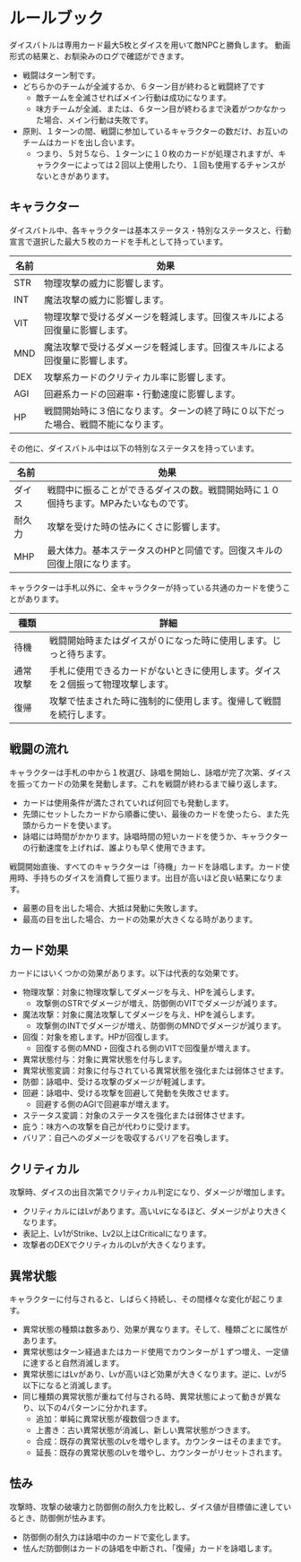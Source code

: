 # ルールブック

ダイスバトルは専用カード最大5枚とダイスを用いて敵NPCと勝負します。 動画形式の結果と、お馴染みのログで確認ができます。

* 戦闘はターン制です。
* どちらかのチームが全滅するか、６ターン目が終わると戦闘終了です
  * 敵チームを全滅させればメイン行動は成功になります。
  * 味方チームが全滅、または、６ターン目が終わるまで決着がつかなかった場合、メイン行動は失敗です。
* 原則、１ターンの間、戦闘に参加しているキャラクターの数だけ、お互いのチームはカードを出し合います。
  * つまり、５対５なら、１ターンに１０枚のカードが処理されますが、キャラクターによっては２回以上使用したり、１回も使用するチャンスがないときがあります。

## キャラクター

ダイスバトル中、各キャラクターは基本ステータス・特別なステータスと、行動宣言で選択した最大５枚のカードを手札として持っています。

| 名前 |                                        効果                                        |
| ---- | ---------------------------------------------------------------------------------- |
| STR  | 物理攻撃の威力に影響します。                                                       |
| INT  | 魔法攻撃の威力に影響します。                                                       |
| VIT  | 物理攻撃で受けるダメージを軽減します。回復スキルによる回復量に影響します。         |
| MND  | 魔法攻撃で受けるダメージを軽減します。回復スキルによる回復量に影響します。         |
| DEX  | 攻撃系カードのクリティカル率に影響します。                                         |
| AGI  | 回避系カードの回避率・行動速度に影響します。                                       |
| HP   | 戦闘開始時に３倍になります。ターンの終了時に０以下だった場合、戦闘不能になります。 |

その他に、ダイスバトル中は以下の特別なステータスを持っています。


|  名前  |                                         効果                                         |
| ------ | ------------------------------------------------------------------------------------ |
| ダイス | 戦闘中に振ることができるダイスの数。戦闘開始時に１０個持ちます。MPみたいなものです。 |
| 耐久力 | 攻撃を受けた時の怯みにくさに影響します。                                             |
| MHP    | 最大体力。基本ステータスのHPと同値です。回復スキルの回復上限になります。             |

キャラクターは手札以外に、全キャラクターが持っている共通のカードを使うことがあります。


|   種類   |                                       詳細                                       |
| -------- | -------------------------------------------------------------------------------- |
| 待機     | 戦闘開始時またはダイスが０になった時に使用します。じっと待ちます。               |
| 通常攻撃 | 手札に使用できるカードがないときに使用します。ダイスを２個振って物理攻撃します。 |
| 復帰     | 攻撃で怯まされた時に強制的に使用します。復帰して戦闘を続行します。               |

## 戦闘の流れ

キャラクターは手札の中から１枚選び、詠唱を開始し、詠唱が完了次第、ダイスを振ってカードの効果を発動します。これを戦闘が終わるまで繰り返します。
* カードは使用条件が満たされていれば何回でも発動します。
* 先頭にセットしたカードから順番に使い、最後のカードを使ったら、また先頭からカードを使います。
* 詠唱には時間がかかります。詠唱時間の短いカードを使うか、キャラクターの行動速度を上げれば、誰よりも早く使用できます。

戦闘開始直後、すべてのキャラクターは「待機」カードを詠唱します。カード使用時、手持ちのダイスを消費して振ります。出目が高いほど良い結果になります。
* 最悪の目を出した場合、大抵は発動に失敗します。
* 最高の目を出した場合、カードの効果が大きくなる時があります。

## カード効果

カードにはいくつかの効果があります。以下は代表的な効果です。

* 物理攻撃：対象に物理攻撃してダメージを与え、HPを減らします。
  * 攻撃側のSTRでダメージが増え、防御側のVITでダメージが減ります。
* 魔法攻撃：対象に魔法攻撃してダメージを与え、HPを減らします。
  * 攻撃側のINTでダメージが増え、防御側のMNDでダメージが減ります。
* 回復：対象を癒します。HPが回復します。
  * 回復する側のMND・回復される側のVITで回復量が増えます。
* 異常状態付与：対象に異常状態を付与します。
* 異常状態変調：対象に付与されている異常状態を強化または弱体させます。
* 防御：詠唱中、受ける攻撃のダメージが軽減します。
* 回避：詠唱中、受ける攻撃を回避して発動を失敗させます。
  * 回避する側のAGIで回避率が増えます。
* ステータス変調：対象のステータスを強化または弱体させます。
* 庇う：味方への攻撃を自己が代わりに受けます。
* バリア：自己へのダメージを吸収するバリアを召喚します。

## クリティカル

攻撃時、ダイスの出目次第でクリティカル判定になり、ダメージが増加します。
* クリティカルにはLvがあります。高いLvになるほど、ダメージがより大きくなります。
* 表記上、Lv1がStrike、Lv2以上はCriticalになります。
* 攻撃者のDEXでクリティカルのLvが大きくなります。

## 異常状態

キャラクターに付与されると、しばらく持続し、その間様々な変化が起こります。
* 異常状態の種類は数多あり、効果が異なります。そして、種類ごとに属性があります。
* 異常状態はターン経過またはカード使用でカウンターが１ずつ増え、一定値に達すると自然消滅します。
* 異常状態にはLvがあり、Lvが高いほど効果が大きくなります。逆に、Lvが5以下になると消滅します。
* 同じ種類の異常状態が重ねて付与される時、異常状態によって動きが異なり、以下の4パターンに分かれます。
  * 追加：単純に異常状態が複数個つきます。
  * 上書き：古い異常状態が消滅し、新しい異常状態がつきます。
  * 合成：既存の異常状態のLvを増やします。カウンターはそのままです。
  * 延長：既存の異常状態のLvを増やし、カウンターがリセットされます。

<!-- 以下は異常状態の属性です。８つの色属性と８つの状態属性で、計６４種類存在します。ダイスバトル中は色属性・状態属性に応じたアイコンで表記されます。 -->

## 怯み

攻撃時、攻撃の破壊力と防御側の耐久力を比較し、ダイス値が目標値に達しているとき、防御側が怯みます。
* 防御側の耐久力は詠唱中のカードで変化します。
* 怯んだ防御側はカードの詠唱を中断され、「復帰」カードを詠唱します。
